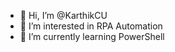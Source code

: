 - 👋 Hi, I’m @KarthikCU
- 👀 I’m interested in RPA Automation
- 🌱 I’m currently learning PowerShell
<!---
KarthikCU/KarthikCU is a ✨ special ✨ repository because its `README.md` (this file) appears on your GitHub profile.
You can click the Preview link to take a look at your changes.
--->
